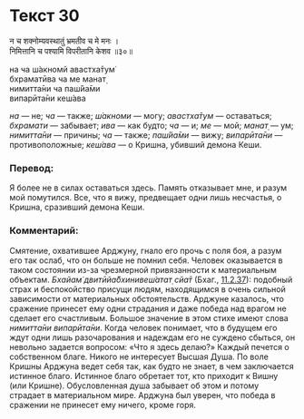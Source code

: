 # Текст 30

न च शक्नोम्यवस्थातुं भ्रमतीव च मे मनः ।  
निमित्तानि च पश्यामि विपरीतानि केशव ॥३०॥

на ча ш́акномй авастха̄тум̇  
бхраматӣва ча ме манат̣  
нимитта̄ни ча паш́йа̄ми  
випарӣта̄ни кеш́ава

_на_ — не; _ча_ — также; _ш́акноми_ — могу; _авастха̄тум_ — оставаться; _бхрамати_ — забывает; _ива_ — как будто; _ча_ — и; _ме_ — мой; _манат̣_ — ум; _нимитта̄ни_ — причины; _ча_ — также; _паш́йа̄ми_ — вижу; _випарӣта̄ни_ — противоположные; _кеш́ава_ — о Кришна, убивший демона Кеши.

### Перевод:

Я более не в силах оставаться здесь. Память отказывает мне, и разум мой помутился. Все, что я вижу, предвещает одни лишь несчастья, о Кришна, сразивший демона Кеши.

### Комментарий:

Смятение, охватившее Арджуну, гнало его прочь с поля боя, а разум его так ослаб, что он больше не помнил себя. Человек оказывается в таком состоянии из-за чрезмерной привязанности к материальным объектам. _Бхайам̇ двитӣйа̄бхинивеш́атат̣ сйа̄т_ (Бхаг., [11.2.37](#)): подобный страх и беспокойство присущи людям, находящимся в очень сильной зависимости от материальных обстоятельств. Арджуне казалось, что сражение принесет ему одни страдания и даже победа над врагом не сделает его счастливым. Большое значение в этом стихе имеют слова _нимитта̄ни випарӣта̄ни_. Когда человек понимает, что в будущем его ждут одни лишь разочарования и надеждам его не суждено сбыться, он невольно задается вопросом: «Что я здесь делаю?» Каждый печется о собственном благе. Никого не интересует Высшая Душа. По воле Кришны Арджуна ведет себя так, как будто не знает, в чем заключается истинное благо. Истинное благо обретает тот, кто приходит к Вишну (или Кришне). Обусловленная душа забывает об этом и потому страдает в материальном мире. Арджуна был уверен, что победа в сражении не принесет ему ничего, кроме горя.